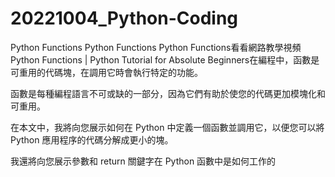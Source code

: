 # 20221004_Python-Coding
Python Functions
Python Functions Python Functions看看網路教學視頻
Python Functions | Python Tutorial for Absolute Beginners在編程中，函數是可重用的代碼塊，在調用它時會執行特定的功能。

函數是每種編程語言不可或缺的一部分，因為它們有助於使您的代碼更加模塊化和可重用。

在本文中，我將向您展示如何在 Python 中定義一個函數並調用它，以便您可以將 Python 應用程序的代碼分解成更小的塊。

我還將向您展示參數和 return 關鍵字在 Python 函數中是如何工作的
